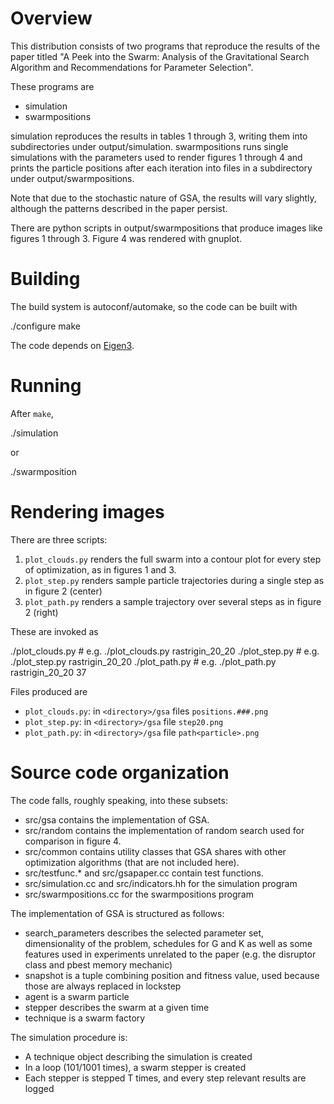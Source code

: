 # Overview

This distribution consists of two programs that reproduce the results of the
paper titled "A Peek into the Swarm: Analysis of the Gravitational Search
Algorithm and Recommendations for Parameter Selection".

These programs are

* simulation
* swarmpositions

simulation reproduces the results in tables 1 through 3, writing them into
subdirectories under output/simulation. swarmpositions runs single simulations
with the parameters used to render figures 1 through 4 and prints the particle
positions after each iteration into files in a subdirectory under
output/swarmpositions.

Note that due to the stochastic nature of GSA, the results will vary slightly,
although the patterns described in the paper persist.

There are python scripts in output/swarmpositions that produce images like
figures 1 through 3. Figure 4 was rendered with gnuplot.

# Building

The build system is autoconf/automake, so the code can be built with

   ./configure
   make

The code depends on [Eigen3](http://eigen.tuxfamily.org/index.php?title=Main_Page).

# Running

After `make`,

   ./simulation

or

   ./swarmposition

# Rendering images

There are three scripts:

1. `plot_clouds.py` renders the full swarm into a contour plot for every step of
   optimization, as in figures 1 and 3.
2. `plot_step.py` renders sample particle trajectories during a single step as
   in figure 2 (center)
3. `plot_path.py` renders a sample trajectory over several steps as in figure 2
   (right)

These are invoked as

   ./plot_clouds.py <directory>          # e.g. ./plot_clouds.py rastrigin_20_20
   ./plot_step.py <directory>            # e.g. ./plot_step.py rastrigin_20_20
   ./plot_path.py <directory> <particle> # e.g. ./plot_path.py rastrigin_20_20 37

Files produced are

* `plot_clouds.py`: in `<directory>/gsa` files `positions.###.png`
* `plot_step.py`: in `<directory>/gsa` file `step20.png`
* `plot_path.py`: in `<directory>/gsa` file `path<particle>.png`

# Source code organization

The code falls, roughly speaking, into these subsets:

* src/gsa contains the implementation of GSA.
* src/random contains the implementation of random search used for comparison
  in figure 4.
* src/common contains utility classes that GSA shares with other optimization
  algorithms (that are not included here).
* src/testfunc.* and src/gsapaper.cc contain test functions.
* src/simulation.cc and src/indicators.hh for the simulation program
* src/swarmpositions.cc for the swarmpositions program

The implementation of GSA is structured as follows:

* search_parameters describes the selected parameter set, dimensionality of the problem,
  schedules for G and K as well as some features used in experiments unrelated to the paper
  (e.g. the disruptor class and pbest memory mechanic)
* snapshot is a tuple combining position and fitness value, used because those are always
  replaced in lockstep
* agent is a swarm particle
* stepper describes the swarm at a given time
* technique is a swarm factory

The simulation procedure is:

* A technique object describing the simulation is created
* In a loop (101/1001 times), a swarm stepper is created
* Each stepper is stepped T times, and every step relevant results are logged
